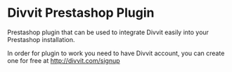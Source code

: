 # Divvit Prestashop Plugin

Prestashop plugin that can be used to integrate Divvit easily into your Prestashop installation.

In order for plugin to work you need to have Divvit account, you can create one for free at http://divvit.com/signup
